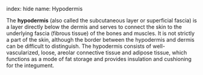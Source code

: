 index: hide
name: Hypodermis

The  **hypodermis** (also called the subcutaneous layer or superficial fascia) is a layer directly below the dermis and serves to connect the skin to the underlying fascia (fibrous tissue) of the bones and muscles. It is not strictly a part of the skin, although the border between the hypodermis and dermis can be difficult to distinguish. The hypodermis consists of well-vascularized, loose, areolar connective tissue and adipose tissue, which functions as a mode of fat storage and provides insulation and cushioning for the integument.
